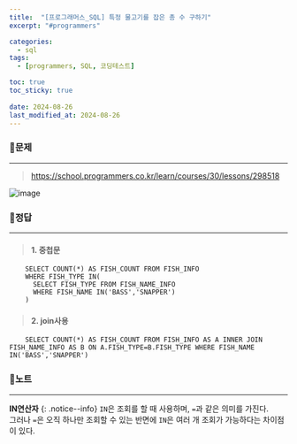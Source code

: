 ```yaml
---
title:  "[프로그래머스_SQL] 특정 물고기를 잡은 총 수 구하기"
excerpt: "#programmers"

categories:
  - sql
tags:
  - [programmers, SQL, 코딩테스트]

toc: true
toc_sticky: true
 
date: 2024-08-26
last_modified_at: 2024-08-26
---
```


### 📜문제
-----
> <https://school.programmers.co.kr/learn/courses/30/lessons/298518>  

![image](https://github.com/user-attachments/assets/bc57146d-4c3c-4ad5-91b6-5642aca8a5c5)
  

### 📜정답
-----
> #### 1. 중첩문
```
    SELECT COUNT(*) AS FISH_COUNT FROM FISH_INFO 
    WHERE FISH_TYPE IN( 
      SELECT FISH_TYPE FROM FISH_NAME_INFO 
      WHERE FISH_NAME IN('BASS','SNAPPER')
    )
```

> #### 2. join사용
```
    SELECT COUNT(*) AS FISH_COUNT FROM FISH_INFO AS A INNER JOIN FISH_NAME_INFO AS B ON A.FISH_TYPE=B.FISH_TYPE WHERE FISH_NAME IN('BASS','SNAPPER')
```
  

### 📜노트
-----
**IN연산자**
{: .notice--info}
`IN`은 조회를 할 때 사용하며, `=`과 같은 의미를 가진다.  
그러나 `=`은 오직 하나만 조회할 수 있는 반면에 `IN`은 여러 개 조회가 가능하다는 차이점이 있다.

